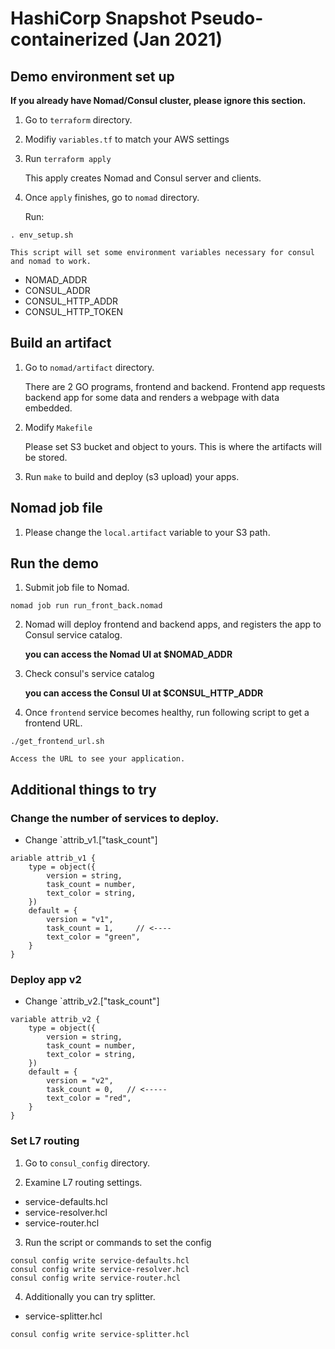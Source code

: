 # HashiCorp Snapshot Pseudo-containerized (Jan 2021)

## Demo environment set up

**If you already have Nomad/Consul cluster, please ignore this section.**

1. Go to `terraform` directory.

2. Modifiy `variables.tf` to match your AWS settings

3. Run `terraform apply`

	This apply creates Nomad and Consul server and clients.

4. Once `apply` finishes, go to `nomad` directory.

	Run:
```
. env_setup.sh
```
	This script will set some environment variables necessary for consul and nomad to work.

- NOMAD_ADDR
- CONSUL_ADDR
- CONSUL_HTTP_ADDR
- CONSUL_HTTP_TOKEN

## Build an artifact

1. Go to `nomad/artifact` directory.

	There are 2 GO programs, frontend and backend.
	Frontend app requests backend app for some data and renders a webpage with data embedded.

2. Modify `Makefile`

	Please set S3 bucket and object to yours. This is where the artifacts will be stored.

3. Run `make` to build and deploy (s3 upload) your apps.

## Nomad job file

1. Please change the `local.artifact` variable to your S3 path.

## Run the demo

1. Submit job file to Nomad.

```
nomad job run run_front_back.nomad
```

2. Nomad will deploy frontend and backend apps, and registers the app to Consul service catalog.

	**you can access the Nomad UI at $NOMAD_ADDR**

3. Check consul's service catalog

	**you can access the Consul UI at $CONSUL_HTTP_ADDR**

4. Once `frontend` service becomes healthy, run following script to get a frontend URL.

```
./get_frontend_url.sh
```

	Access the URL to see your application.

## Additional things to try

### Change the number of services to deploy.

- Change `attrib_v1.["task_count"]

```
ariable attrib_v1 {
	type = object({
		version = string,
		task_count = number,
		text_color = string,
	})
	default = {
		version = "v1",
		task_count = 1,		// <----
		text_color = "green",
	}
}
```

### Deploy app v2

- Change `attrib_v2.["task_count"]

```
variable attrib_v2 {
	type = object({
		version = string,
		task_count = number,
		text_color = string,
	})
	default = {
		version = "v2",
		task_count = 0,   // <-----
		text_color = "red",
	}
}
```

### Set L7 routing

1. Go to `consul_config` directory.

2. Examine L7 routing settings.

- service-defaults.hcl
- service-resolver.hcl
- service-router.hcl

3. Run the script or commands to set the config

```
consul config write service-defaults.hcl
consul config write service-resolver.hcl
consul config write service-router.hcl
```

4. Additionally you can try splitter.

- service-splitter.hcl

```
consul config write service-splitter.hcl
```


